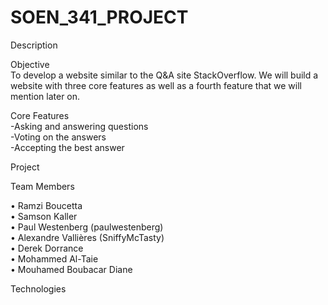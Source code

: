 # SOEN_341_PROJECT

Description


Objective <br/>
To develop a website similar to the Q&A site StackOverflow. We will build a website with three core features as well as a fourth feature that we will mention later on. 

Core Features<br/>
-Asking and answering questions<br/>
-Voting on the answers<br/>
-Accepting the best answer


Project




Team Members


 • Ramzi Boucetta<br/>
 • Samson Kaller<br/>
 • Paul Westenberg (paulwestenberg)<br>
 • Alexandre Vallières (SniffyMcTasty)<br> 
 • Derek Dorrance<br>
 • Mohammed Al-Taie<br>
 • Mouhamed Boubacar Diane<br/>
 



Technologies





